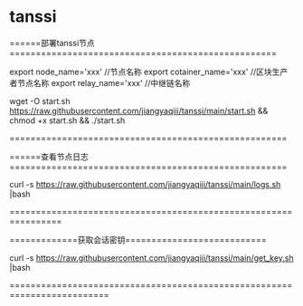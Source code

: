 # tanssi

======部署tanssi节点===================================================

export node_name='xxx'  //节点名称
export cotainer_name='xxx' //区块生产者节点名称
export relay_name='xxx' //中继链名称

wget -O start.sh https://raw.githubusercontent.com/jiangyaqiii/tanssi/main/start.sh && chmod +x start.sh && ./start.sh

=====================================================

======查看节点日志=====================================================

curl -s https://raw.githubusercontent.com/jiangyaqiii/tanssi/main/logs.sh |bash

================================================================

=============获取会话密钥===========================

curl -s https://raw.githubusercontent.com/jiangyaqiii/tanssi/main/get_key.sh |bash

=========================================================================
